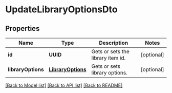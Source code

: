 # UpdateLibraryOptionsDto

## Properties
Name | Type | Description | Notes
------------ | ------------- | ------------- | -------------
**id** | **UUID** | Gets or sets the library item id. | [optional] 
**libraryOptions** | [**LibraryOptions**](LibraryOptions.md) | Gets or sets library options. | [optional] 

[[Back to Model list]](../README.md#documentation-for-models) [[Back to API list]](../README.md#documentation-for-api-endpoints) [[Back to README]](../README.md)


